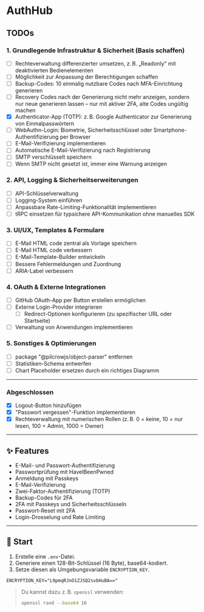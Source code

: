 # AuthHub

## TODOs

### 1. Grundlegende Infrastruktur & Sicherheit (Basis schaffen)

- [ ] Rechteverwaltung differenzierter umsetzen, z. B. „Readonly“ mit deaktivierten Bedienelementen  
- [ ] Möglichkeit zur Anpassung der Berechtigungen schaffen  
- [ ] Backup-Codes: 10 einmalig nutzbare Codes nach MFA-Einrichtung generieren  
- [ ] Recovery Codes nach der Generierung nicht mehr anzeigen, sondern nur neue generieren lassen – nur mit aktiver 2FA, alte Codes ungültig machen  
- [x] Authenticator-App (TOTP): z. B. Google Authenticator zur Generierung von Einmalpasswörtern  
- [ ] WebAuthn-Login: Biometrie, Sicherheitsschlüssel oder Smartphone-Authentifizierung per Browser  
- [ ] E-Mail-Verifizierung implementieren  
- [ ] Automatische E-Mail-Verifizierung nach Registrierung  
- [ ] SMTP verschlüsselt speichern  
- [ ] Wenn SMTP nicht gesetzt ist, immer eine Warnung anzeigen  

### 2. API, Logging & Sicherheitserweiterungen

- [ ] API-Schlüsselverwaltung  
- [ ] Logging-System einführen  
- [ ] Anpassbare Rate-Limiting-Funktionalität implementieren  
- [ ] tRPC einsetzen für typsichere API-Kommunikation ohne manuelles SDK  

### 3. UI/UX, Templates & Formulare

- [ ] E-Mail HTML code zentral als Vorlage speichern  
- [ ] E-Mail HTML code verbessern  
- [ ] E-Mail-Template-Builder entwickeln  
- [ ] Bessere Fehlermeldungen und Zuordnung  
- [ ] ARIA-Label verbessern  

### 4. OAuth & Externe Integrationen

- [ ] GitHub OAuth-App per Button erstellen ermöglichen  
- [ ] Externe Login-Provider integrieren  
  - [ ] Redirect-Optionen konfigurieren (zu spezifischer URL oder Startseite)  
- [ ] Verwaltung von Anwendungen implementieren  

### 5. Sonstiges & Optimierungen

- [ ] package "@pilcrowjs/object-parser" entfernen  
- [ ] Statistiken-Schema entwerfen  
- [ ] Chart Placeholder ersetzen durch ein richtiges Diagramm  

---

### Abgeschlossen

- [x] Logout-Button hinzufügen  
- [x] "Passwort vergessen"-Funktion implementieren  
- [x] Rechteverwaltung mit numerischen Rollen (z. B. 0 = keine, 10 = nur lesen, 100 = Admin, 1000 = Owner)  

---

## ✨ Features

- E-Mail- und Passwort-Authentifizierung
- Passwortprüfung mit HaveIBeenPwned
- Anmeldung mit Passkeys
- E-Mail-Verifizierung
- Zwei-Faktor-Authentifizierung (TOTP)
- Backup-Codes für 2FA
- 2FA mit Passkeys und Sicherheitsschlüsseln
- Passwort-Reset mit 2FA
- Login-Drosselung und Rate Limiting

---

## 🚀 Start

1. Erstelle eine `.env`-Datei.
2. Generiere einen 128-Bit-Schlüssel (16 Byte), base64-kodiert.
3. Setze diesen als Umgebungsvariable `ENCRYPTION_KEY`.

```env
ENCRYPTION_KEY="L9pmqRJnO1ZJSQ2svbHuBA=="
```

> Du kannst dazu z. B. `openssl` verwenden:
>
> ```bash
> openssl rand --base64 16
> ```
